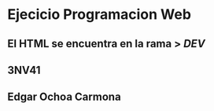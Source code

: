 # Ejecicio Programacion Web
## El HTML se encuentra en la rama > *DEV*
## 3NV41 
## Edgar Ochoa Carmona
 
